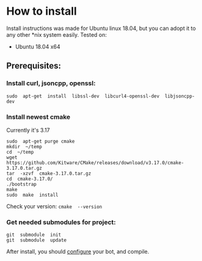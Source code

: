 ﻿# How to install

Install instructions was made for Ubuntu linux 18.04, but you can adopt it to any other *nix system easily.
Tested on:
- Ubuntu 18.04 x64

## Prerequisites:

### Install  curl, jsoncpp, openssl:
```
sudo  apt-get  install  libssl-dev  libcurl4-openssl-dev  libjsoncpp-dev
```

### Install  newest  cmake
Currently it's 3.17
```
sudo  apt-get purge cmake
mkdir  ~/temp
cd  ~/temp
wget  https://github.com/Kitware/CMake/releases/download/v3.17.0/cmake-3.17.0.tar.gz
tar  -xzvf  cmake-3.17.0.tar.gz
cd  cmake-3.17.0/
./bootstrap
make
sudo  make  install
```
Check your version: `cmake  --version`

### Get needed submodules for project:
```
git  submodule  init
git  submodule  update
```

After install, you should [configure](/terminalbot/configure) your bot, and compile.
